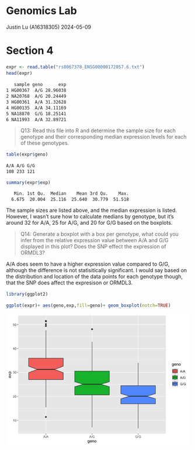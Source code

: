 # Genomics Lab
Justin Lu (A16318305)
2024-05-09

# Section 4

``` r
expr <- read.table("rs8067378_ENSG00000172057.6.txt")
head(expr)
```

       sample geno      exp
    1 HG00367  A/G 28.96038
    2 NA20768  A/G 20.24449
    3 HG00361  A/A 31.32628
    4 HG00135  A/A 34.11169
    5 NA18870  G/G 18.25141
    6 NA11993  A/A 32.89721

> Q13: Read this file into R and determine the sample size for each
> genotype and their corresponding median expression levels for each of
> these genotypes.

``` r
table(expr$geno)
```


    A/A A/G G/G 
    108 233 121 

``` r
summary(expr$exp)
```

       Min. 1st Qu.  Median    Mean 3rd Qu.    Max. 
      6.675  20.004  25.116  25.640  30.779  51.518 

The sample sizes are listed above, and the median expression is listed.
However, I wasn’t sure how to calculate medians by genotype, but it’s
around 32 for A/A, 25 for A/G, and 20 for G/G based on the boxplots.

> Q14: Generate a boxplot with a box per genotype, what could you infer
> from the relative expression value between A/A and G/G displayed in
> this plot? Does the SNP effect the expression of ORMDL3?

A/A does seem to have a higher expression value compared to G/G,
although the difference is not statisitically significant. I would say
based on the distribution and location of the data points for each
genotype though, that the SNP does affect the expresison or ORMDL3.

``` r
library(ggplot2)
```

``` r
ggplot(expr)+ aes(geno,exp,fill=geno)+ geom_boxplot(notch=TRUE)
```

![](class11_files/figure-commonmark/unnamed-chunk-5-1.png)
